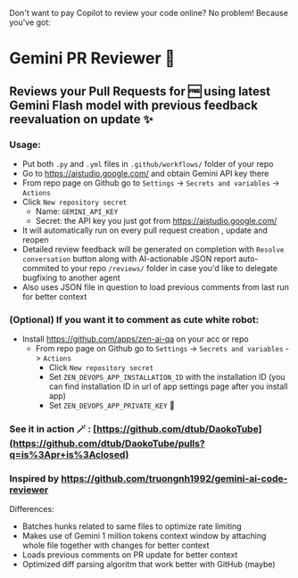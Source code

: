 Don't want to pay Copilot to review your code online? No problem! Because you've got:
# Gemini PR Reviewer 🧠
## Reviews your Pull Requests for 🆓 using latest Gemini Flash model with previous feedback reevaluation on update ✨

### Usage:
- Put both `.py` and `.yml` files in `.github/workflows/` folder of your repo
- Go to https://aistudio.google.com/ and obtain Gemini API key there
- From repo page on Github go to `Settings` -> `Secrets and variables` -> `Actions`
- Click `New repository secret`
  - Name: `GEMINI_API_KEY`
  - Secret: the API key you just got from https://aistudio.google.com/
- It will automatically run on every pull request creation , update and reopen
- Detailed review feedback will be generated on completion with `Resolve conversation` button along with AI-actionable JSON report auto-commited to your repo `/reviews/` folder in case you'd like to delegate bugfixing to another agent
- Also uses JSON file in question to load previous comments from last run for better context
### (Optional) If you want it to comment as cute white robot:
- Install https://github.com/apps/zen-ai-qa on your acc or repo
  - From repo page on Github go to `Settings` -> `Secrets and variables` -> `Actions`
    - Click `New repository secret`
    - Set `ZEN_DEVOPS_APP_INSTALLATION_ID` with the installation ID (you can find installation ID in url of app settings page after you install app)
    - Set `ZEN_DEVOPS_APP_PRIVATE_KEY` 🚧

### See it in action 🪄 : [https://github.com/dtub/DaokoTube](https://github.com/dtub/DaokoTube/pulls?q=is%3Apr+is%3Aclosed)
### Inspired by https://github.com/truongnh1992/gemini-ai-code-reviewer
Differences:
- Batches hunks related to same files to optimize rate limiting
- Makes use of Gemini 1 million tokens context window by attaching whole file together with changes for better context
- Loads previous comments on PR update for better context
- Optimized diff parsing algoritm that work better with GitHub (maybe)
